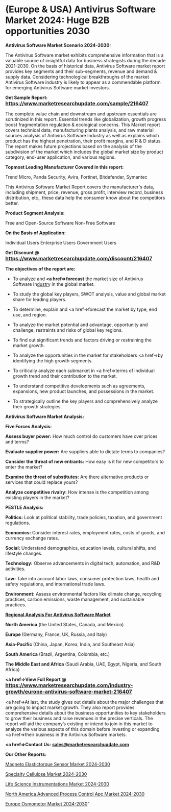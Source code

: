 # (Europe & USA) Antivirus Software Market 2024: Huge B2B opportunities 2030

<strong>Antivirus Software Market Scenario 2024-2030:</strong>

The Antivirus Software market exhibits comprehensive information that is a valuable source of insightful data for business strategists during the decade 2021-2030. On the basis of historical data, Antivirus Software market report provides key segments and their sub-segments, revenue and demand &amp; supply data. Considering technological breakthroughs of the market Antivirus Software industry is likely to appear as a commendable platform for emerging Antivirus Software market investors.

<strong>Get Sample Report: <a href=https://www.marketresearchupdate.com/sample/216407><font size=3 color=#0000ff>https://www.marketresearchupdate.com/sample/216407</font></a></strong>

The complete value chain and downstream and upstream essentials are scrutinized in this report. Essential trends like globalization, growth progress boost fragmentation regulation &amp; ecological concerns. This Market report covers technical data, manufacturing plants analysis, and raw material sources analysis of Antivirus Software Industry as well as explains which product has the highest penetration, their profit margins, and R & D status. The report makes future projections based on the analysis of the subdivision of the market which includes the global market size by product category, end-user application, and various regions.

<strong>Topmost Leading Manufacturer Covered in this report:</strong>

Trend Micro, Panda Security, Avira, Fortinet, Bitdefender, Symantec

This Antivirus Software Market Report covers the manufacturer's data, including shipment, price, revenue, gross profit, interview record, business distribution, etc., these data help the consumer know about the competitors better.

<strong>Product Segment Analysis: </strong>

Free and Open-Source Software
Non-Free Software

<strong>On the Basis of Application:</strong>

Individual Users
Enterprise Users
Government Users

<strong>Get Discount @ <a href=https://www.marketresearchupdate.com/discount/216407><font size=3 color=#0000ff>https://www.marketresearchupdate.com/discount/216407</font></a></strong>

<strong><b>The objectives of the report are:</b></strong>

- To analyze and <strong><a href=><strong>forecast</strong></a></strong> the market size of Antivirus Software In<a href=ASDF991299>dustr</a>y in the global market.

- To study the global key players, SWOT analysis, value and global market share for leading players.

- To determine, explain and <a href=>forecast</a> the market by type, end use, and region.

- To analyze the market potential and advantage, opportunity and challenge, restraints and risks of global key regions.

- To find out significant trends and factors driving or restraining the market growth.

- To analyze the opportunities in the market for stakeholders <a href=>by</a> identifying the high growth segments.

- To critically analyze each submarket in <a href=>terms</a> of individual growth trend and their contribution to the market.

- To understand competitive developments such as agreements, expansions, new product launches, and possessions in the market.

- To strategically outline the key players and comprehensively analyze their growth strategies.

<strong>Antivirus Software Market Analysis:</strong>

<strong>Five Forces Analysis:</strong>

<strong>Assess buyer power:</strong> How much control do customers have over prices and terms?

<strong>Evaluate supplier power:</strong> Are suppliers able to dictate terms to companies?

<strong>Consider the threat of new entrants:</strong> How easy is it for new competitors to enter the market?

<strong>Examine the threat of substitutes:</strong> Are there alternative products or services that could replace yours?

<strong>Analyze competitive rivalry:</strong> How intense is the competition among existing players in the market?

<strong>PESTLE Analysis:</strong>

<strong>Politics:</strong> Look at political stability, trade policies, taxation, and government regulations.

<strong>Economics:</strong> Consider interest rates, employment rates, costs of goods, and currency exchange rates.

<strong>Social:</strong> Understand demographics, education levels, cultural shifts, and lifestyle changes.

<strong>Technology:</strong> Observe advancements in digital tech, automation, and R&D activities.

<strong>Law:</strong> Take into account labor laws, consumer protection laws, health and safety regulations, and international trade laws.

<strong>Environment:</strong> Assess environmental factors like climate change, recycling practices, carbon emissions, waste management, and sustainable practices.

<strong><u><b>Regional Analysis For Antivirus Software Market</b></u></strong>

<strong><b>North America</b></strong> (the United States, Canada, and Mexico)

<strong><b>Europe </b></strong>(Germany, France, UK, Russia, and Italy)

<strong><b>Asia-Pacific</b></strong> (China, Japan, Korea, India, and Southeast Asia)

<strong><b>South America</b></strong> (Brazil, Argentina, Colombia, etc.)

<strong><b>The Middle East and Africa</b></strong> (Saudi Arabia, UAE, Egypt, Nigeria, and South Africa)

<strong><a href=>View Full Report</a> @ <a href=https://www.marketresearchupdate.com/industry-growth/europe-antivirus-software-market-216407><font size=3 color=#0000ff>https://www.marketresearchupdate.com/industry-growth/europe-antivirus-software-market-216407</font></a></strong>

<a href=>At last,</a> the study gives out details about the major challenges that are going to impact market growth. They also report provides comprehensive details about the business opportunities to key stakeholders to grow their business and raise revenues in the precise verticals. The report will aid the company’s existing or intend to join in this market to analyze the various aspects of this domain before investing or expanding <a href=>their</a> business in the Antivirus Software markets.

<strong><a href=>Contact Us:</a></strong>
<strong>sales@marketresearchupdate.com</strong>

<strong>Our Other Reports:</strong>

<a href=https://www.linkedin.com/pulse/magneto-elastictorque-sensor-market-2023-2029-in-depth>Magneto Elastictorque Sensor Market 2024-2030</a>

<a href=https://www.linkedin.com/pulse/specialty-cellulose-market-2023-remarking-enormous>Specialty Cellulose Market 2024-2030</a>

<a href=https://www.linkedin.com/pulse/life-science-instrumentations-market-outlooks-2023-size>Life Science Instrumentations Market 2024-2030</a>

<a href=https://www.linkedin.com/pulse/north-america-advanced-process-control-apc-market-growth-jvusf/>North America Advanced Process Control Apc Market 2024-2030</a>

<a href=https://medium.com/@200014aishwarya/europe-osmometer-market-research-report-2023-current-future-trends-with-advanced-instruments-bcab1538dddb>Europe Osmometer Market 2024-2030</a>"
